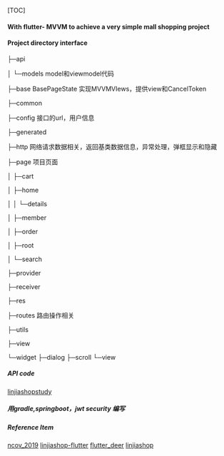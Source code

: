 [TOC]
#### With flutter- MVVM to achieve a very simple mall shopping project
#### Project directory interface

├─api

│  └─models model和viewmodel代码

├─base  BasePageState 实现MVVMVIews，提供view和CancelToken

├─common

├─config  接口的url，用户信息

├─generated

├─http  网络请求数据相关，返回基类数据信息，异常处理，弹框显示和隐藏

├─page 项目页面

│  ├─cart

│  ├─home

│  │  └─details

│  ├─member

│  ├─order

│  ├─root

│  └─search

├─provider

├─receiver

├─res

├─routes 路由操作相关

├─utils

├─view

└─widget
    ├─dialog
    ├─scroll
    └─view





##### API code
[linjiashopstudy](https://github.com/githubityu/linjiashopstudy.git)


##### 用gradle,springboot，jwt security 编写


##### Reference Item
[ncov_2019](https://github.com/fluttercandies/ncov_2019)
[linjiashop-flutter](https://github.com/microapp-store/linjiashop-flutter)
[flutter_deer](https://github.com/simplezhli/flutter_deer.git)
[linjiashop](https://gitee.com/microapp/linjiashop)